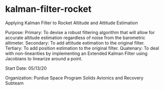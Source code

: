 # kalman-filter-rocket
Applying Kalman Filter to Rocket Altitude and Attitude Estimation

Purpose:
Primary: To devise a robust filtering algorithm that will allow for accurate altitude estimation regardless of noise from the barometric altimeter.
Secondary: To add attitude estimation to the original filter.
Tertiary: To add position estimation to the original filter.
Quatenary: To deal with non-linearities by implementing an Extended Kalman Filter using Jacobians to linearize around a point.

Start Date: 05/13/20

Organization: Purdue Space Program Solids Avionics and Recovery Subteam
